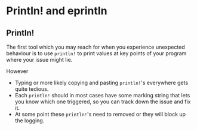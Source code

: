 # Println! and eprintln

## Println!
The first tool which you may reach for when you experience unexpected behaviour is to use `println!`
to print values at key points of your program where your issue might lie.

However 
- Typing or more likely copying and pasting `println!`'s everywhere gets quite tedious.
- Each `println!` should in most cases have some marking string that lets you know which one triggered,
so you can track down the issue and fix it.
- At some point these `println!`'s need to removed or they will block up the logging.
